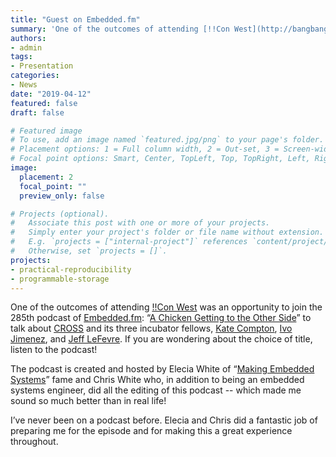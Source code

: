 ```yaml
---
title: "Guest on Embedded.fm"
summary: 'One of the outcomes of attending [!!Con West](http://bangbangcon.com/west/2019/) was an opportunity to join the 285th podcast of [Embedded.fm](https://www.embedded.fm/): “[A Chicken Getting to the Other Side](https://www.embedded.fm/episodes/285)”'
authors:
- admin
tags:
- Presentation
categories:
- News
date: "2019-04-12"
featured: false
draft: false

# Featured image
# To use, add an image named `featured.jpg/png` to your page's folder.
# Placement options: 1 = Full column width, 2 = Out-set, 3 = Screen-width
# Focal point options: Smart, Center, TopLeft, Top, TopRight, Left, Right, BottomLeft, Bottom, BottomRight
image:
  placement: 2
  focal_point: ""
  preview_only: false

# Projects (optional).
#   Associate this post with one or more of your projects.
#   Simply enter your project's folder or file name without extension.
#   E.g. `projects = ["internal-project"]` references `content/project/deep-learning/index.md`.
#   Otherwise, set `projects = []`.
projects:
- practical-reproducibility
- programmable-storage
---
```

One of the outcomes of attending [!!Con West](http://bangbangcon.com/west/2019/) was an opportunity to join the 285th podcast of [Embedded.fm](https://www.embedded.fm/): “[A Chicken Getting to the Other Side](https://www.embedded.fm/episodes/285)” to talk about [CROSS](https://cross.ucsc.edu) and its three incubator fellows, [Kate Compton](https://www.galaxykate.com/), [Ivo Jimenez](https://users.soe.ucsc.edu/~ivo/), and [Jeff LeFevre](https://users.soe.ucsc.edu/~jlefevre/). If you are wondering about the choice of title, listen to the podcast!

The podcast is created and hosted by Elecia White of “[Making Embedded Systems](http://amzn.to/1XxPvjR)” fame and Chris White who, in addition to being an embedded systems  engineer, did all the editing of this podcast -- which made me sound so  much better than in real life!

I’ve never been on a podcast before. Elecia and Chris did a fantastic job of  preparing me for the episode and for making this a great experience  throughout.
